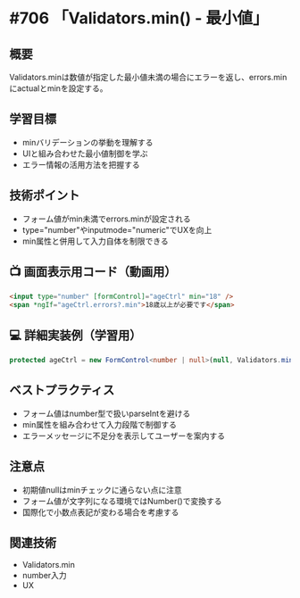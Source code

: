 # #706 「Validators.min() - 最小値」

## 概要
Validators.minは数値が指定した最小値未満の場合にエラーを返し、errors.minにactualとminを設定する。

## 学習目標
- minバリデーションの挙動を理解する
- UIと組み合わせた最小値制御を学ぶ
- エラー情報の活用方法を把握する

## 技術ポイント
- フォーム値がmin未満でerrors.minが設定される
- type="number"やinputmode="numeric"でUXを向上
- min属性と併用して入力自体を制限できる

## 📺 画面表示用コード（動画用）
```html
<input type="number" [formControl]="ageCtrl" min="18" />
<span *ngIf="ageCtrl.errors?.min">18歳以上が必要です</span>
```

## 💻 詳細実装例（学習用）
```typescript
protected ageCtrl = new FormControl<number | null>(null, Validators.min(18));
```

## ベストプラクティス
- フォーム値はnumber型で扱いparseIntを避ける
- min属性を組み合わせて入力段階で制御する
- エラーメッセージに不足分を表示してユーザーを案内する

## 注意点
- 初期値nullはminチェックに通らない点に注意
- フォーム値が文字列になる環境ではNumber()で変換する
- 国際化で小数点表記が変わる場合を考慮する

## 関連技術
- Validators.min
- number入力
- UX
